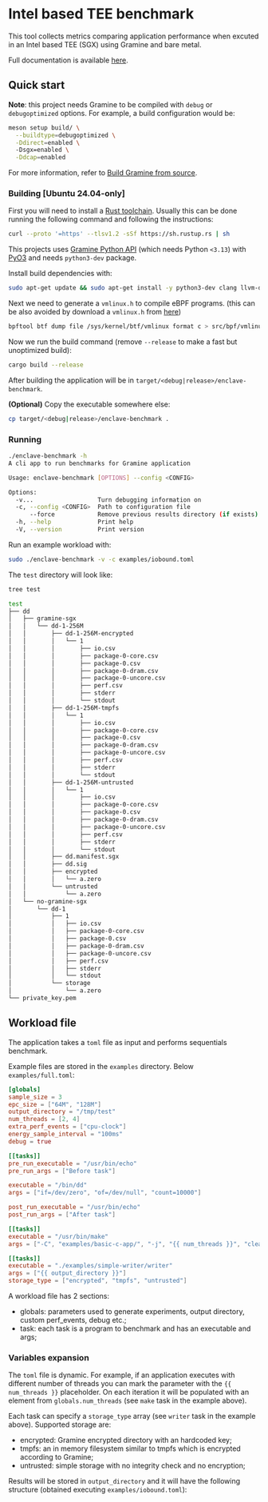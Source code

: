 # Intel based TEE benchmark
This tool collects metrics comparing application performance when excuted in an Intel based 
TEE (SGX) using Gramine and bare metal.

Full documentation is available [here](https://alarmfox.github.io/enclave-benchmark/).


## Quick start

**Note**: this project needs Gramine to be compiled with `debug` or `debugoptimized` options.
For example, a build configuration would be:

```sh
meson setup build/ \
  --buildtype=debugoptimized \
  -Ddirect=enabled \ 
  -Dsgx=enabled \
  -Ddcap=enabled
```
For more information, refer to [Build Gramine from source](https://gramine.readthedocs.io/en/stable/devel/building.html).

### Building [Ubuntu 24.04-only]
First you will need to install a [Rust toolchain](https://rustup.rs/). Usually this can be done running the following command 
and following the instructions:

```sh
curl --proto '=https' --tlsv1.2 -sSf https://sh.rustup.rs | sh
```

This projects uses [Gramine Python API](https://gramine.readthedocs.io/en/stable/python/api.html) (which needs Python `<3.13`) 
with [PyO3](https://github.com/PyO3/pyo3) and needs `python3-dev` package. 

Install build dependencies with:
```sh
sudo apt-get update && sudo apt-get install -y python3-dev clang llvm-dev linux-tools-`uname -r` libbpf-dev make pkg-config
```

Next we need to generate a `vmlinux.h` to compile eBPF programs. (this can be also avoided by download a `vmlinux.h` from 
[here](https://github.com/libbpf/vmlinux.h))
```sh
bpftool btf dump file /sys/kernel/btf/vmlinux format c > src/bpf/vmlinux.h
```

Now we run the build command (remove `--release` to make a fast but unoptimized build):
```sh
cargo build --release
```
After building the application will be in `target/<debug|release>/enclave-benchmark`.

**(Optional)** Copy the executable somewhere else:

```sh
cp target/<debug|release>/enclave-benchmark .
```

### Running
```sh
./enclave-benchmark -h
A cli app to run benchmarks for Gramine application

Usage: enclave-benchmark [OPTIONS] --config <CONFIG>

Options:
  -v...                  Turn debugging information on
  -c, --config <CONFIG>  Path to configuration file
      --force            Remove previous results directory (if exists)
  -h, --help             Print help
  -V, --version          Print version
```

Run an example workload with:
```sh
sudo ./enclave-benchmark -v -c examples/iobound.toml
```

The `test` directory will look like:

```sh
tree test

test
├── dd
│   ├── gramine-sgx
│   │   └── dd-1-256M
│   │       ├── dd-1-256M-encrypted
│   │       │   └── 1
│   │       │       ├── io.csv
│   │       │       ├── package-0-core.csv
│   │       │       ├── package-0.csv
│   │       │       ├── package-0-dram.csv
│   │       │       ├── package-0-uncore.csv
│   │       │       ├── perf.csv
│   │       │       ├── stderr
│   │       │       └── stdout
│   │       ├── dd-1-256M-tmpfs
│   │       │   └── 1
│   │       │       ├── io.csv
│   │       │       ├── package-0-core.csv
│   │       │       ├── package-0.csv
│   │       │       ├── package-0-dram.csv
│   │       │       ├── package-0-uncore.csv
│   │       │       ├── perf.csv
│   │       │       ├── stderr
│   │       │       └── stdout
│   │       ├── dd-1-256M-untrusted
│   │       │   └── 1
│   │       │       ├── io.csv
│   │       │       ├── package-0-core.csv
│   │       │       ├── package-0.csv
│   │       │       ├── package-0-dram.csv
│   │       │       ├── package-0-uncore.csv
│   │       │       ├── perf.csv
│   │       │       ├── stderr
│   │       │       └── stdout
│   │       ├── dd.manifest.sgx
│   │       ├── dd.sig
│   │       ├── encrypted
│   │       │   └── a.zero
│   │       └── untrusted
│   │           └── a.zero
│   └── no-gramine-sgx
│       └── dd-1
│           ├── 1
│           │   ├── io.csv
│           │   ├── package-0-core.csv
│           │   ├── package-0.csv
│           │   ├── package-0-dram.csv
│           │   ├── package-0-uncore.csv
│           │   ├── perf.csv
│           │   ├── stderr
│           │   └── stdout
│           └── storage
│               └── a.zero
└── private_key.pem
```

## Workload file
The application takes a `toml` file as input and performs sequentials benchmark. 

Example files are stored in the `examples` directory. Below `examples/full.toml`:

```toml
[globals]
sample_size = 3
epc_size = ["64M", "128M"]
output_directory = "/tmp/test"
num_threads = [2, 4]
extra_perf_events = ["cpu-clock"]
energy_sample_interval = "100ms"
debug = true

[[tasks]]
pre_run_executable = "/usr/bin/echo"
pre_run_args = ["Before task"]

executable = "/bin/dd"
args = ["if=/dev/zero", "of=/dev/null", "count=10000"]

post_run_executable = "/usr/bin/echo"
post_run_args = ["After task"]

[[tasks]]
executable = "/usr/bin/make"
args = ["-C", "examples/basic-c-app/", "-j", "{{ num_threads }}", "clean", "app"]

[[tasks]]
executable = "./examples/simple-writer/writer"
args = ["{{ output_directory }}"]
storage_type = ["encrypted", "tmpfs", "untrusted"]

```
A workload file has 2 sections:
* globals: parameters used to generate experiments, output directory, custom perf_events, debug etc.;
* task: each task is a program to benchmark and has an executable and args;

### Variables expansion
The `toml` file is dynamic. For example, if an application executes with different number of threads you can mark the parameter with the `{{ num_threads }}` placeholder. On each iteration it will be populated with an element from `globals.num_threads` (see `make` task in the example above).

Each task can specify a `storage_type` array (see `writer` task in the example above). Supported storage are:
* encrypted: Gramine encrypted directory with an hardcoded key;
* tmpfs: an in memory filesystem similar to tmpfs which is encrypted according to Gramine;
* untrusted: simple storage with no integrity check and no encryption;

Results will be stored in `output_directory` and it will have the following structure (obtained executing `examples/iobound.toml`):

